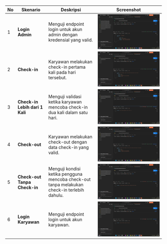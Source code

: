 | No | Skenario | Deskripsi | Screenshot |
|----|-----------|------------|-------------|
| 1 | **Login Admin** | Menguji endpoint login untuk akun admin dengan kredensial yang valid. | ![admin](ss/admin.png) |
| 2 | **Check-in** | Karyawan melakukan check-in pertama kali pada hari tersebut. | ![check-in](ss/check-in.png) |
| 3 | **Check-in Lebih dari 1 Kali** | Menguji validasi ketika karyawan mencoba check-in dua kali dalam satu hari. | ![check-in-2](ss/check-in%202.png) |
| 4 | **Check-out** | Karyawan melakukan check-out dengan data check-in yang valid. | ![check-out](ss/check-out.png) |
| 5 | **Check-out Tanpa Check-in** | Menguji kondisi ketika pengguna mencoba check-out tanpa melakukan check-in terlebih dahulu. | ![check-out-2](ss/check-out%202.png) |
| 6 | **Login Karyawan** | Menguji endpoint login untuk akun karyawan. | ![karyawan](ss/karyawan.png) |
